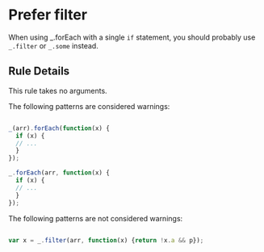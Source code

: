 # Prefer filter

When using _.forEach with a single `if` statement, you should probably use `_.filter` or `_.some` instead.

## Rule Details

This rule takes no arguments.

The following patterns are considered warnings:

```js

_(arr).forEach(function(x) { 
  if (x) {
  // ...
  }
});

_.forEach(arr, function(x) { 
  if (x) {
  // ...
  }
});
```

The following patterns are not considered warnings:

```js

var x = _.filter(arr, function(x) {return !x.a && p});

```
